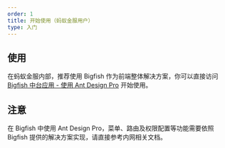```yaml
---
order: 1
title: 开始使用（蚂蚁金服用户）
type: 入门
---
```


## 使用

在蚂蚁金服内部，推荐使用 Bigfish 作为前端整体解决方案，你可以直接访问 [Bigfish 中台应用 - 使用 Ant Design Pro](https://docs.antfin.com/basement/bigfish/antdpro) 开始使用。

## 注意

在 Bigfish 中使用 Ant Design Pro，菜单、路由及权限配置等功能需要依照 Bigfish 提供的解决方案实现，请直接参考内网相关文档。
